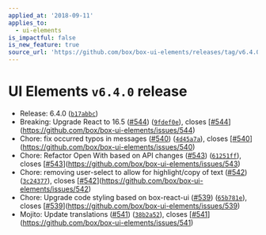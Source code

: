 ```yaml
---
applied_at: '2018-09-11'
applies_to:
  - ui-elements
is_impactful: false
is_new_feature: true
source_url: 'https://github.com/box/box-ui-elements/releases/tag/v6.4.0'
---
```


# UI Elements `v6.4.0` release


* Release: 6.4.0 ([`b17abbc`](https://github.com/box/box-ui-elements/commit[`b17abbc`](https://github.com/box/box-ui-elements/commit/b17abbc)))
* Breaking: Upgrade React to 16.5 ([#544](https://github.com/box/box-ui-elements/pull/544)) ([`9fdef0e`](https://github.com/box/box-ui-elements/commit[`9fdef0e`](https://github.com/box/box-ui-elements/commit/9fdef0e))), closes [[#544](https://github.com/box/box-ui-elements/pull/544)](https://github.com/box/box-ui-elements/issues/544)
* Chore: fix occurred typos in messages ([#540](https://github.com/box/box-ui-elements/pull/540)) ([`4d45a7a`](https://github.com/box/box-ui-elements/commit[`4d45a7a`](https://github.com/box/box-ui-elements/commit/4d45a7a))), closes [[#540](https://github.com/box/box-ui-elements/pull/540)](https://github.com/box/box-ui-elements/issues/540)
* Chore: Refactor Open With based on API changes ([#543](https://github.com/box/box-ui-elements/pull/543)) ([`61251ff`](https://github.com/box/box-ui-elements/commit[`61251ff`](https://github.com/box/box-ui-elements/commit/61251ff))), closes [[#543](https://github.com/box/box-ui-elements/pull/543)](https://github.com/box/box-ui-elements/issues/543)
* Chore: removing user-select to allow for highlight/copy of text ([#542](https://github.com/box/box-ui-elements/pull/542)) ([`3c24377`](https://github.com/box/box-ui-elements/commit[`3c24377`](https://github.com/box/box-ui-elements/commit/3c24377))), closes [[#542](https://github.com/box/box-ui-elements/pull/542)](https://github.com/box/box-ui-elements/issues/542)
* Chore: Upgrade code styling based on box-react-ui ([#539](https://github.com/box/box-ui-elements/pull/539)) ([`65b781e`](https://github.com/box/box-ui-elements/commit[`65b781e`](https://github.com/box/box-ui-elements/commit/65b781e))), closes [[#539](https://github.com/box/box-ui-elements/pull/539)](https://github.com/box/box-ui-elements/issues/539)
* Mojito: Update translations ([#541](https://github.com/box/box-ui-elements/pull/541)) ([`38b2a52`](https://github.com/box/box-ui-elements/commit[`38b2a52`](https://github.com/box/box-ui-elements/commit/38b2a52))), closes [[#541](https://github.com/box/box-ui-elements/pull/541)](https://github.com/box/box-ui-elements/issues/541)



